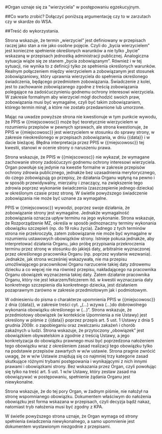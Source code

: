 #Organ uznaje się za "wierzyciela" w postępowaniu egzekucyjnym.

##Co warto zrobić?
Dołączyć poniższą argumentację czy to w zarzutach czy w skardze do WSA.

##Treść do wykorzystania.

Strona wskazuje, że termin „wierzyciel” jest definiowany w przepisach raczej jako stan a 
nie jako osobne pojęcie. Czyli do „bycia wierzycielem” jest konieczne spełnienie 
określonych warunków a nie tylko „bycie” wskazaną w przepisach jednostką 
administracji publicznej. Analogiczna sytuacja wiąże się ze stanem „bycia 
zobowiązanym”. Również i w tej sytuacji, nie wynika to z definicji tylko ze spełnienia 
określonych warunków. Realnym połączeniem między wierzycielem a zobowiązanym 
jest stosunek zobowiązaniowy, który uprawnia wierzyciela do spełnienia określonego 
świadczenia, będącego przedmiotem zobowiązania. Świadczenie z kolei, jest to 
zachowanie zobowiązanego zgodne z treścią zobowiązania polegające na 
zadośćuczynieniu godnemu ochrony interesowi wierzyciela. W zakresie formalnym aby 
wierzyciel mógł dochodzić swoich praw, zobowiązania musi być wymagalne, czyli być 
takim zobowiązaniem, którego termin minął, a które nie zostało przedawnione lub 
umorzone.

Mając na uwadze powyższe strona nie kwestionuje w tym punkcie wywodu, że PPIS w {{miejscowosc}} może być 
teoretycznie wierzycielem w rozumieniu przepisów w pewnych sprawach, ale strona 
kwestionuje, że PPIS w {{miejscowosc}} jest wierzycielem w stosunku do sprawy strony, w 
zakresie nieokreślonego w przepisach zobowiązania, w dniu {{data}} i w dacie 
bieżącej. Błędna interpretacja przez PPIS w {{miejscowosc}} tej kwestii, stanowi w ocenie 
strony o naruszeniu prawa. 

Strona wskazuje, że PPIS w {{miejscowosc}} nie wykazał, że wymagane zachowanie 
strony zadośćuczyni godnemu ochrony interesowi wierzyciela. Organ powołuje się 
jedynie na kwestie formalne w zakresie przepisów ochrony zdrowia publicznego, 
jednakże bez uzasadnienia merytorycznego, do czego zobowiązują go przepisy, że 
działania Organu wpłyną na pewno i w sposób przewidywalny, mierzalny i znaczący, na 
zwiększenie tego zdrowia poprzez wykonanie świadczenia (zaszczepienie jednego 
dziecka) w określonym czasie przez stronę. W świetle powyższego świadczenie 
zobowiązania nie może być uznane za wymagalne. 

PPIS w {{miejscowosc}} wywodzi, poprzez swoje działania, że zobowiązanie strony jest 
wymagalne. Jednakże wymagalność zobowiązania oznacza upływ terminu na jego 
wykonanie. Strona wskazuje, że Rozporządzenie MZ, określa w sposób jednoznaczny 
terminy wykonania obowiązku szczepień (np. do 19 roku życia). Żadnego z tych 
terminów strona nie przekroczyła, zatem zobowiązanie nie może być wymagalne w 
rozumieniu ustawowych obowiązków strony. Istnieje pokusa jednakże, aby 
interpretować działania Organu, jako próbę przypisania przekroczenia terminu przez 
stronę w stosunku do jakiejś daty, arbitralnie wyznaczonej przez określonego 
pracownika Organu (np. poprzez wysłanie wezwania). Jednakże, jak strona wcześniej 
wskazywała, nie ma przepisu umożliwiającego pracownikowi Organu narzucenie takiej 
daty zdrowemu dziecku a co więcej nie ma również przepisu, nakładającego na 
pracownika Organu obowiązek wyznaczenia takiej daty. Zatem działanie pracownika 
Organu, który nie jest lekarzem/felczerem itd. w kwestii wyznaczania daty konkretnego 
szczepienia dla konkretnego dziecka, jest działaniem pozaprawnym zarówno w zakresie 
przedmiotowym jak i podmiotowym. 


W odniesieniu do pisma o charakterze upomnienia PPIS w {{miejscowosc}} z dnia {{data}}, 
w zakresie treści cyt. „(...) wzywa (...)do dobrowolnego wykonania obowiązku określonego w 
(...)”. 
Strona wskazuje, że przedmiotowy obowiązek (w kontekście Upomnienia a nie Ustawy) 
jest określony w piśmie z {{data}} poprzez przepis art. 5 ust. 1 Ustawy z dnia 5 
grudnia 2008r. o zapobieganiu oraz zwalczaniu zakażeń i chorób zakaźnych u ludzi. 
Strona wskazuje, że przytoczony „obowiązek” jest obowiązkiem obywatelskim a zgodnie 
z treścią Ustawy, a jego konkretyzacja do obowiązku prawnego musi być poprzedzona 
nałożeniem tego obowiązku wraz z określeniem zasad realizacji tego obowiązku tylko na 
podstawie przepisów zawartych w w/w ustawie. Strona pragnie zwrócić uwagę, że w 
w/w Ustawie znajdują się co najmniej trzy kategorie zasad skutkujące różnymi trybami 
postępowania i wynikającymi z nich innymi prawami i obowiązkami strony. Bez 
wskazania przez Organ, czyli powołując się tylko na treść art. 5 ust. 1 w/w Ustawy, 
który zestaw zasad ma obowiązywać w postępowaniu, spełnienie żądania Organu jest 
niewykonalne. 

Strona wskazuje, że do tej pory Organ, w żadnym piśmie, nie nałożył na stronę 
wspomnianego obowiązku. Dokumentem właściwym do nałożenia obowiązku jest 
forma wskazana w przepisach, czyli decyzja bądź nakaz, natomiast tryb nałożenia musi 
być zgodny z KPA. 

W świetle powyższego strona uznaje, że Organ wymaga od strony spełnienia 
świadczenia niewykonalnego, a samo upomnienie jest dokumentem wystawionym 
niezgodnie z przepisami. 
